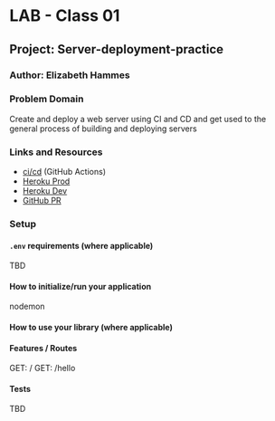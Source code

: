 # LAB - Class 01

## Project: Server-deployment-practice

### Author: Elizabeth Hammes

### Problem Domain  

Create and deploy a web server using CI and CD and get used to the general process of building and deploying servers

### Links and Resources

- [ci/cd](https://github.com/ehammes/server-deployment-practice/actions) (GitHub Actions)
- [Heroku Prod](https://ehammes-server-deploy-prod.herokuapp.com/)
- [Heroku Dev](https://dashboard.heroku.com/apps/ehammes-server-deploy-dev)
- [GitHub PR](https://github.com/ehammes/server-deployment-practice/pull/1)

### Setup

#### `.env` requirements (where applicable)

TBD

#### How to initialize/run your application

nodemon

#### How to use your library (where applicable)

#### Features / Routes

GET: /
GET: /hello

#### Tests

TBD
